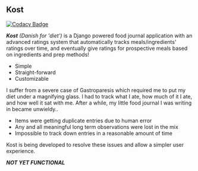 ## Kost
[![Codacy Badge](https://api.codacy.com/project/badge/Grade/d7607c67012b43afb4b00d9533e56686)](https://www.codacy.com/manual/travis.howard.tj/kost?utm_source=github.com&amp;utm_medium=referral&amp;utm_content=OskergMonReap/kost&amp;utm_campaign=Badge_Grade)

***Kost*** *(Danish for 'diet')* is a Django powered food journal application with an advanced ratings system that automatically tracks meals/ingredients' ratings over time, and eventually give ratings for prospective meals based on ingredients and prep methods!
-   Simple
-   Straight-forward
-   Customizable

I suffer from a severe case of Gastroparesis which required me to put my diet under a magnifying glass. I had to track what I ate, how much of it I ate, and how well it sat with me. After a while, my little food journal I was writing in became unwieldy..
-   Items were getting duplicate entries due to human error
-   Any and all meaningful long term observations were lost in the mix
-   Impossible to track down entries in a reasonable amount of time

Kost is being developed to resolve these issues and allow a simpler user experience.

***NOT YET FUNCTIONAL***
